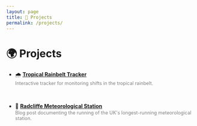 ```yaml
---
layout: page
title: 🚀 Projects
permalink: /projects/
---
```


# 🌍 Projects  

- 🌧️ **[Tropical Rainbelt Tracker](https://charlesknight1.github.io/tracker)**  
  <span style="color: gray; font-size: 0.9em;">Interactive tracker for monitoring shifts in the tropical rainbelt.</span>

<br>

- 🔬 **[Radcliffe Meteorological Station](https://charlesknight1.github.io/rms)**  
  <span style="color: gray; font-size: 0.9em;">Blog post documenting the running of the UK's longest-running meteorological station.</span>
